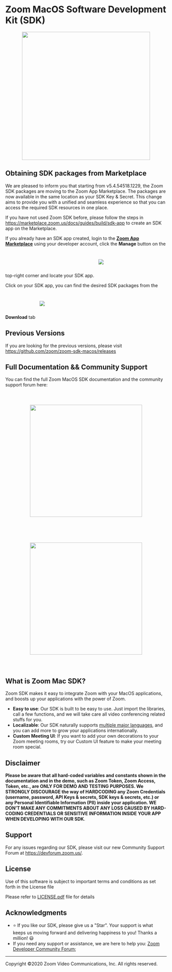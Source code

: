# Zoom MacOS Software Development Kit (SDK)
<div align="center">
<img src="https://s3.amazonaws.com/user-content.stoplight.io/8987/1541013063688" width="400px" max-height="400px" style="margin:auto;"/>
</div>

## Obtaining SDK packages from Marketplace

We are pleased to inform you that starting from v5.4.54518.1229, the Zoom SDK packages are moving to the Zoom App Marketplace. The packages are now available in the same location as your SDK Key & Secret. This change aims to provide you with a unified and seamless experience so that you can access the required SDK resources in one place. 

If you have not used Zoom SDK before, please follow the steps in https://marketplace.zoom.us/docs/guides/build/sdk-app to create an SDK app on the Marketplace.

If you already have an SDK app created, login to the **[Zoom App Marketplace](https://marketplace.zoom.us/)** using your developer account, click the **Manage** button on the top-right corner and locate your SDK app.
<img src="https://s3-us-west-1.amazonaws.com/sdk.zoom.us/mkt-01.png" style="margin:1vh 1vw;"/>

Click on your SDK app, you can find the desired SDK packages from the **Download** tab
<img src="https://s3-us-west-1.amazonaws.com/sdk.zoom.us/mkt-02.png" style="margin:1vh 1vw;"/>

## Previous Versions

If you are looking for the previous versions, please visit https://github.com/zoom/zoom-sdk-macos/releases

## Full Documentation && Community Support
You can find the full Zoom MacOS SDK documentation and the community support forum here:
<div align="center">
   <a target="_blank" href="https://marketplace.zoom.us/docs/sdk/native-sdks/macos" style="text-decoration:none">
   <img src="https://s3-us-west-1.amazonaws.com/sdk.zoom.us/Doc-button.png" width="350px" max-height="350px" style="margin:1vh 1vw;"/>
   </a>
   <a target="_blank" href="https://devforum.zoom.us/c/desktop-sdk" style="text-decoration:none">
   <img src="https://s3-us-west-1.amazonaws.com/sdk.zoom.us/Forum-button.png" width="350px" max-height="350px" style="margin:1vh 1vw;"/>
   </a>
</div>

## What is Zoom Mac SDK?
Zoom SDK makes it easy to integrate Zoom with your MacOS applications, and boosts up your applications with the power of Zoom.

* **Easy to use**: Our SDK is built to be easy to use. Just import the libraries, call a few functions, and we will take care all video conferencing related stuffs for you.
* **Localizable**: Our SDK naturally supports [multiple major languages](https://support.zoom.us/hc/en-us/articles/209982306-Change-your-language-on-Zoom), and you can add more to grow your applications internationally.
* **Custom Meeting UI**: If you want to add your own decorations to your Zoom meeting rooms, try our Custom UI feature to make your meeting room special.

## Disclaimer

**Please be aware that all hard-coded variables and constants shown in the documentation and in the demo, such as Zoom Token, Zoom Access, Token, etc., are ONLY FOR DEMO AND TESTING PURPOSES. We STRONGLY DISCOURAGE the way of HARDCODING any Zoom Credentials (username, password, API Keys & secrets, SDK keys & secrets, etc.) or any Personal Identifiable Information (PII) inside your application. WE DON’T MAKE ANY COMMITMENTS ABOUT ANY LOSS CAUSED BY HARD-CODING CREDENTIALS OR SENSITIVE INFORMATION INSIDE YOUR APP WHEN DEVELOPING WITH OUR SDK**.

## Support

For any issues regarding our SDK, please visit our new Community Support Forum at https://devforum.zoom.us/.

## License

Use of this software is subject to important terms and conditions as set forth in the License file

Please refer to [LICENSE.pdf](LICENSE.pdf) file for details

## Acknowledgments

* :star: If you like our SDK, please give us a "Star". Your support is what keeps us moving forward and delivering happiness to you! Thanks a million! :smiley:
* If you need any support or assistance, we are here to help you: [Zoom Developer Community Forum](https://devforum.zoom.us/);

---
Copyright ©2020 Zoom Video Communications, Inc. All rights reserved.
